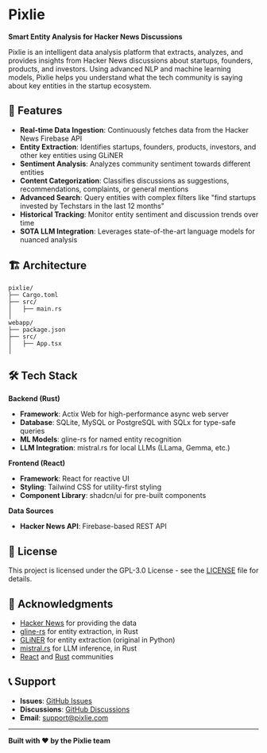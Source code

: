 # Pixlie

**Smart Entity Analysis for Hacker News Discussions**

Pixlie is an intelligent data analysis platform that extracts, analyzes, and provides insights from Hacker News discussions about startups, founders, products, and investors. Using advanced NLP and machine learning models, Pixlie helps you understand what the tech community is saying about key entities in the startup ecosystem.

## 🚀 Features

- **Real-time Data Ingestion**: Continuously fetches data from the Hacker News Firebase API
- **Entity Extraction**: Identifies startups, founders, products, investors, and other key entities using GLiNER
- **Sentiment Analysis**: Analyzes community sentiment towards different entities
- **Content Categorization**: Classifies discussions as suggestions, recommendations, complaints, or general mentions
- **Advanced Search**: Query entities with complex filters like "find startups invested by Techstars in the last 12 months"
- **Historical Tracking**: Monitor entity sentiment and discussion trends over time
- **SOTA LLM Integration**: Leverages state-of-the-art language models for nuanced analysis

## 🏗️ Architecture

```
pixlie/
├── Cargo.toml
├── src/
│   ├── main.rs
│
webapp/
├── package.json
├── src/
│   ├── App.tsx
│
```

## 🛠️ Tech Stack

**Backend (Rust)**
- **Framework**: Actix Web for high-performance async web server
- **Database**: SQLite, MySQL or PostgreSQL with SQLx for type-safe queries
- **ML Models**: gline-rs for named entity recognition
- **LLM Integration**: mistral.rs for local LLMs (LLama, Gemma, etc.)

**Frontend (React)**
- **Framework**: React for reactive UI
- **Styling**: Tailwind CSS for utility-first styling
- **Component Library**: shadcn/ui for pre-built components

**Data Sources**
- **Hacker News API**: Firebase-based REST API

## 📄 License

This project is licensed under the GPL-3.0 License - see the [LICENSE](LICENSE) file for details.

## 🙏 Acknowledgments

- [Hacker News](https://news.ycombinator.com/) for providing the data
- [gline-rs](https://github.com/fbilhaut/gline-rs) for entity extraction, in Rust
- [GLiNER](https://github.com/urchade/GLiNER) for entity extraction (original in Python)
- [mistral.rs](https://github.com/EricLBuehler/mistral.rs) for LLM inference, in Rust
- [React](https://react.dev/) and [Rust](https://www.rust-lang.org/) communities

## 📞 Support

- **Issues**: [GitHub Issues](https://github.com/pixlie/Pixlie/issues)
- **Discussions**: [GitHub Discussions](https://github.com/pixlie/Pixlie/discussions)
- **Email**: support@pixlie.com

---

**Built with ❤️ by the Pixlie team**
